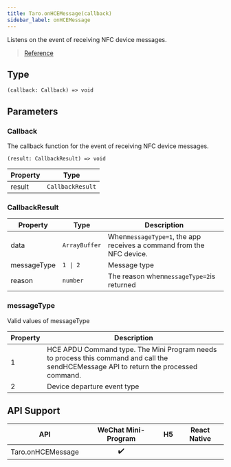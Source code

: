 ```yaml
---
title: Taro.onHCEMessage(callback)
sidebar_label: onHCEMessage
---
```


Listens on the event of receiving NFC device messages.

> [Reference](https://developers.weixin.qq.com/miniprogram/en/dev/api/device/nfc/wx.onHCEMessage.html)

## Type

```tsx
(callback: Callback) => void
```

## Parameters

### Callback

The callback function for the event of receiving NFC device messages.

```tsx
(result: CallbackResult) => void
```

<table>
  <thead>
    <tr>
      <th>Property</th>
      <th>Type</th>
    </tr>
  </thead>
  <tbody>
    <tr>
      <td>result</td>
      <td><code>CallbackResult</code></td>
    </tr>
  </tbody>
</table>

### CallbackResult

<table>
  <thead>
    <tr>
      <th>Property</th>
      <th>Type</th>
      <th>Description</th>
    </tr>
  </thead>
  <tbody>
    <tr>
      <td>data</td>
      <td><code>ArrayBuffer</code></td>
      <td>When<code>messageType=1</code>, the app receives a command from the NFC device.</td>
    </tr>
    <tr>
      <td>messageType</td>
      <td><code>1 | 2</code></td>
      <td>Message type</td>
    </tr>
    <tr>
      <td>reason</td>
      <td><code>number</code></td>
      <td>The reason when<code>messageType=2</code>is returned</td>
    </tr>
  </tbody>
</table>

### messageType

Valid values of messageType

<table>
  <thead>
    <tr>
      <th>Property</th>
      <th>Description</th>
    </tr>
  </thead>
  <tbody>
    <tr>
      <td>1</td>
      <td>HCE APDU Command type. The Mini Program needs to process this command and call the sendHCEMessage API to return the processed command.</td>
    </tr>
    <tr>
      <td>2</td>
      <td>Device departure event type</td>
    </tr>
  </tbody>
</table>

## API Support

| API | WeChat Mini-Program | H5 | React Native |
| :---: | :---: | :---: | :---: |
| Taro.onHCEMessage | ✔️ |  |  |
